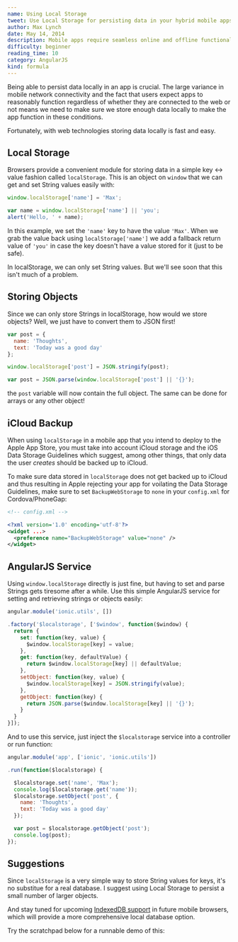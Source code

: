 ```yaml
---
name: Using Local Storage
tweet: Use Local Storage for persisting data in your hybrid mobile apps with Ionic
author: Max Lynch
date: May 14, 2014
description: Mobile apps require seamless online and offline functionality, in large part due to the reliability of current mobile networks, and to reduce network requests that take time and hurt battery life. Learn how to use Local Storage to persist data for fast and reliable offline access.
difficulty: beginner
reading_time: 10
category: AngularJS
kind: formula
---
```


Being able to persist data locally in an app is crucial. The large variance in mobile network connectivity and the fact that users expect apps to reasonably function regardless of whether they are connected to the web or not means we need to make sure we store enough data locally to make the app function in these conditions.

Fortunately, with web technologies storing data locally is fast and easy.

## Local Storage


Browsers provide a convenient module for storing data in a simple key <-> value fashion called `localStorage`. This is an object on `window` that we can get and set String values easily with:

~~~js
window.localStorage['name'] = 'Max';

var name = window.localStorage['name'] || 'you';
alert('Hello, ' + name);
~~~

In this example, we set the `'name'` key to have the value `'Max'`. When we grab the value back using `localStorage['name']` we add a fallback return value of `'you'` in case the key doesn't have a value stored for it (just to be safe).

In localStorage, we can only set String values. But we'll see soon that this isn't much of a problem.

## Storing Objects

Since we can only store Strings in localStorage, how would we store objects? Well, we just have to convert them to JSON first!

~~~js
var post = {
  name: 'Thoughts',
  text: 'Today was a good day'
};

window.localStorage['post'] = JSON.stringify(post);

var post = JSON.parse(window.localStorage['post'] || '{}');
~~~

the `post` variable will now contain the full object. The same can be done for arrays or any other object!

## iCloud Backup

When using `localStorage` in a mobile app that you intend to deploy to the Apple App Store, you must take into account iCloud storage and the iOS Data Storage Guidelines which suggest, among other things, that only data the user *creates* should be backed up to iCloud.

To make sure data stored in `localStorage` does not get backed up to iCloud and thus resulting in Apple rejecting your app for voilating the Data Storage Guidelines, make sure to set `BackupWebStorage` to `none` in your `config.xml` for Cordova/PhoneGap:

~~~xml
<!-- config.xml -->

<?xml version='1.0' encoding='utf-8'?>
<widget ...>
  <preference name="BackupWebStorage" value="none" />
</widget>
~~~

## AngularJS Service

Using `window.localStorage` directly is just fine, but having to set and parse Strings gets tiresome after a while. Use this simple AngularJS service for setting and retrieving strings or objects easily:

~~~js
angular.module('ionic.utils', [])

.factory('$localstorage', ['$window', function($window) {
  return {
    set: function(key, value) {
      $window.localStorage[key] = value;
    },
    get: function(key, defaultValue) {
      return $window.localStorage[key] || defaultValue;
    },
    setObject: function(key, value) {
      $window.localStorage[key] = JSON.stringify(value);
    },
    getObject: function(key) {
      return JSON.parse($window.localStorage[key] || '{}');
    }
  }
}]);
~~~

And to use this service, just inject the `$localstorage` service into a controller or run function:

~~~js
angular.module('app', ['ionic', 'ionic.utils'])

.run(function($localstorage) {

  $localstorage.set('name', 'Max');
  console.log($localstorage.get('name'));
  $localstorage.setObject('post', {
    name: 'Thoughts',
    text: 'Today was a good day'
  });

  var post = $localstorage.getObject('post');
  console.log(post);
});
~~~

## Suggestions

Since `localStorage` is a very simple way to store String values for keys, it's no substitue for a real database. I suggest using Local Storage to persist a small number of larger objects.

And stay tuned for upcoming [IndexedDB support](http://caniuse.com/indexeddb) in future mobile browsers, which will provide a more comprehensive local database option.

Try the scratchpad below for a runnable demo of this:
